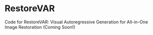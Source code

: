 # RestoreVAR
Code for RestoreVAR: Visual Autoregressive Generation for All-in-One Image Restoration (Coming Soon!)
